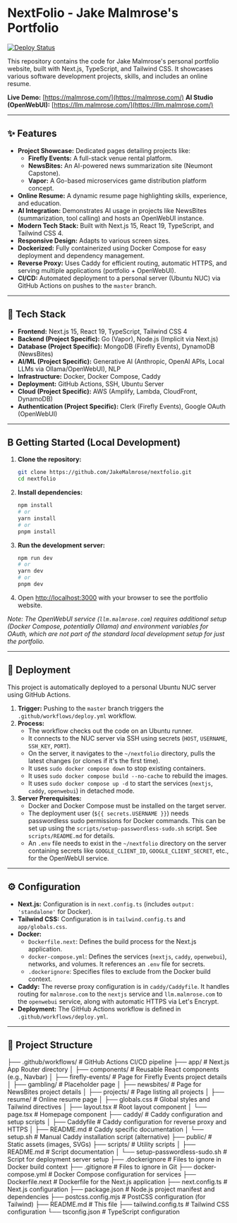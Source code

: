 # NextFolio - Jake Malmrose's Portfolio

[![Deploy Status](https://img.shields.io/github/actions/workflow/status/JakeMalmrose/nextfolio/deploy.yml?branch=master&label=Deployment&style=flat-square)](https://github.com/JakeMalmrose/nextfolio/actions/workflows/deploy.yml)

This repository contains the code for Jake Malmrose's personal portfolio website, built with Next.js, TypeScript, and Tailwind CSS. It showcases various software development projects, skills, and includes an online resume.

**Live Demo:** [https://malmrose.com/](https://malmrose.com/)
**AI Studio (OpenWebUI):** [https://llm.malmrose.com/](https://llm.malmrose.com/)

---

## ✨ Features

*   **Project Showcase:** Dedicated pages detailing projects like:
    *   **Firefly Events:** A full-stack venue rental platform.
    *   **NewsBites:** An AI-powered news summarization site (Neumont Capstone).
    *   **Vapor:** A Go-based microservices game distribution platform concept.
*   **Online Resume:** A dynamic resume page highlighting skills, experience, and education.
*   **AI Integration:** Demonstrates AI usage in projects like NewsBites (summarization, tool calling) and hosts an OpenWebUI instance.
*   **Modern Tech Stack:** Built with Next.js 15, React 19, TypeScript, and Tailwind CSS 4.
*   **Responsive Design:** Adapts to various screen sizes.
*   **Dockerized:** Fully containerized using Docker Compose for easy deployment and dependency management.
*   **Reverse Proxy:** Uses Caddy for efficient routing, automatic HTTPS, and serving multiple applications (portfolio + OpenWebUI).
*   **CI/CD:** Automated deployment to a personal server (Ubuntu NUC) via GitHub Actions on pushes to the `master` branch.

---

## 🚀 Tech Stack

*   **Frontend:** Next.js 15, React 19, TypeScript, Tailwind CSS 4
*   **Backend (Project Specific):** Go (Vapor), Node.js (Implicit via Next.js)
*   **Database (Project Specific):** MongoDB (Firefly Events), DynamoDB (NewsBites)
*   **AI/ML (Project Specific):** Generative AI (Anthropic, OpenAI APIs, Local LLMs via Ollama/OpenWebUI), NLP
*   **Infrastructure:** Docker, Docker Compose, Caddy
*   **Deployment:** GitHub Actions, SSH, Ubuntu Server
*   **Cloud (Project Specific):** AWS (Amplify, Lambda, CloudFront, DynamoDB)
*   **Authentication (Project Specific):** Clerk (Firefly Events), Google OAuth (OpenWebUI)

---

##  B Getting Started (Local Development)

1.  **Clone the repository:**
    ```bash
    git clone https://github.com/JakeMalmrose/nextfolio.git
    cd nextfolio
    ```

2.  **Install dependencies:**
    ```bash
    npm install
    # or
    yarn install
    # or
    pnpm install
    ```

3.  **Run the development server:**
    ```bash
    npm run dev
    # or
    yarn dev
    # or
    pnpm dev
    ```

4.  Open [http://localhost:3000](http://localhost:3000) with your browser to see the portfolio website.

*Note: The OpenWebUI service (`llm.malmrose.com`) requires additional setup (Docker Compose, potentially Ollama) and environment variables for OAuth, which are not part of the standard local development setup for just the portfolio.*

---

## 🚢 Deployment

This project is automatically deployed to a personal Ubuntu NUC server using GitHub Actions.

1.  **Trigger:** Pushing to the `master` branch triggers the `.github/workflows/deploy.yml` workflow.
2.  **Process:**
    *   The workflow checks out the code on an Ubuntu runner.
    *   It connects to the NUC server via SSH using secrets (`HOST`, `USERNAME`, `SSH_KEY`, `PORT`).
    *   On the server, it navigates to the `~/nextfolio` directory, pulls the latest changes (or clones if it's the first time).
    *   It uses `sudo docker compose down` to stop existing containers.
    *   It uses `sudo docker compose build --no-cache` to rebuild the images.
    *   It uses `sudo docker compose up -d` to start the services (`nextjs`, `caddy`, `openwebui`) in detached mode.
3.  **Server Prerequisites:**
    *   Docker and Docker Compose must be installed on the target server.
    *   The deployment user (`${{ secrets.USERNAME }}`) needs passwordless sudo permissions for Docker commands. This can be set up using the `scripts/setup-passwordless-sudo.sh` script. See `scripts/README.md` for details.
    *   An `.env` file needs to exist in the `~/nextfolio` directory on the server containing secrets like `GOOGLE_CLIENT_ID`, `GOOGLE_CLIENT_SECRET`, etc., for the OpenWebUI service.

---

## ⚙️ Configuration

*   **Next.js:** Configuration is in `next.config.ts` (includes `output: 'standalone'` for Docker).
*   **Tailwind CSS:** Configuration is in `tailwind.config.ts` and `app/globals.css`.
*   **Docker:**
    *   `Dockerfile.next`: Defines the build process for the Next.js application.
    *   `docker-compose.yml`: Defines the services (`nextjs`, `caddy`, `openwebui`), networks, and volumes. It references an `.env` file for secrets.
    *   `.dockerignore`: Specifies files to exclude from the Docker build context.
*   **Caddy:** The reverse proxy configuration is in `caddy/Caddyfile`. It handles routing for `malmrose.com` to the `nextjs` service and `llm.malmrose.com` to the `openwebui` service, along with automatic HTTPS via Let's Encrypt.
*   **Deployment:** The GitHub Actions workflow is defined in `.github/workflows/deploy.yml`.

---

## 📂 Project Structure
├── .github/workflows/ # GitHub Actions CI/CD pipeline
├── app/ # Next.js App Router directory
│ ├── components/ # Reusable React components (e.g., Navbar)
│ ├── firefly-events/ # Page for Firefly Events project details
│ ├── gambling/ # Placeholder page
│ ├── newsbites/ # Page for NewsBites project details
│ ├── projects/ # Page listing all projects
│ ├── resume/ # Online resume page
│ ├── globals.css # Global styles and Tailwind directives
│ ├── layout.tsx # Root layout component
│ └── page.tsx # Homepage component
├── caddy/ # Caddy configuration and setup scripts
│ ├── Caddyfile # Caddy configuration for reverse proxy and HTTPS
│ ├── README.md # Caddy specific documentation
│ └── setup.sh # Manual Caddy installation script (alternative)
├── public/ # Static assets (images, SVGs)
├── scripts/ # Utility scripts
│ ├── README.md # Script documentation
│ └── setup-passwordless-sudo.sh # Script for deployment server setup
├── .dockerignore # Files to ignore in Docker build context
├── .gitignore # Files to ignore in Git
├── docker-compose.yml # Docker Compose configuration for services
├── Dockerfile.next # Dockerfile for the Next.js application
├── next.config.ts # Next.js configuration
├── package.json # Node.js project manifest and dependencies
├── postcss.config.mjs # PostCSS configuration (for Tailwind)
├── README.md # This file
├── tailwind.config.ts # Tailwind CSS configuration
└── tsconfig.json # TypeScript configuration
